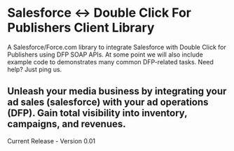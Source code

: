 Salesforce <-> Double Click For Publishers Client Library
==================================================

A Salesforce/Force.com library to integrate Salesforce with Double Click for Publishers using DFP SOAP APIs.  At some point we will also include example code to demonstrates many common DFP-related tasks.  Need help? Just ping us.

Unleash your media business by integrating your ad sales (salesforce) with your ad operations (DFP). Gain total visibility into inventory, campaigns, and revenues.
---
Current Release - Version 0.01

